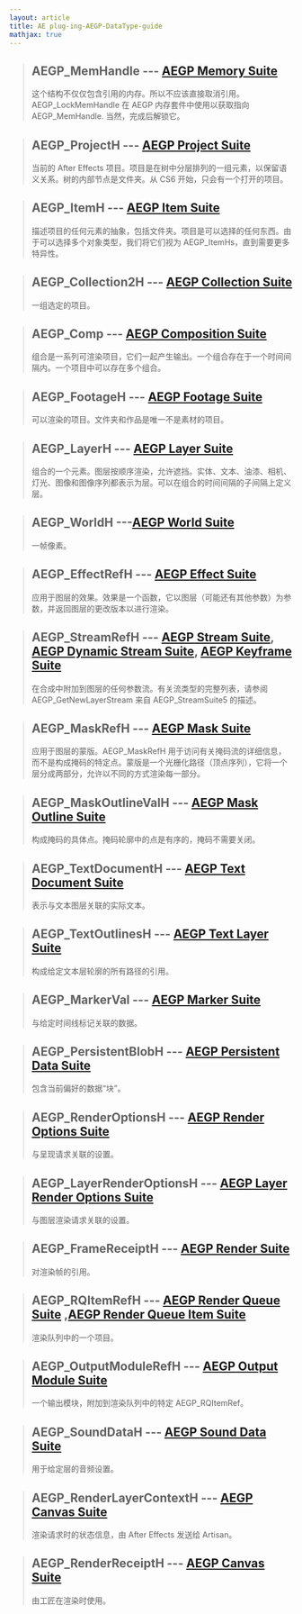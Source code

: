 ```yaml
---
layout: article
title: AE plug-ing-AEGP-DataType-guide
mathjax: true
---
```


> ## AEGP_MemHandle --- [AEGP Memory Suite](https://ae-plugins.docsforadobe.dev/aegps/aegp-suites.html#aegps-aegp-suites-memory-suite)
>
> 这个结构不仅仅包含引用的内存。所以不应该直接取消引用。AEGP_LockMemHandle 在 AEGP 内存套件中使用以获取指向 AEGP_MemHandle. 当然，完成后解锁它。

> ## AEGP_ProjectH --- [AEGP Project Suite](https://ae-plugins.docsforadobe.dev/aegps/aegp-suites.html#aegps-aegp-suites-project-suite)
>
> 当前的 After Effects 项目。项目是在树中分层排列的一组元素，以保留语义关系。树的内部节点是文件夹。从 CS6 开始，只会有一个打开的项目。

> ## AEGP_ItemH --- [AEGP Item Suite](https://ae-plugins.docsforadobe.dev/aegps/aegp-suites.html#aegps-aegp-suites-item-suite)
>
> 描述项目的任何元素的抽象，包括文件夹。项目是可以选择的任何东西。由于可以选择多个对象类型，我们将它们视为 AEGP_ItemHs，直到需要更多特异性。

> ## AEGP_Collection2H --- [AEGP Collection Suite](https://ae-plugins.docsforadobe.dev/aegps/aegp-suites.html#aegps-aegp-suites-item-suite)
>
> 一组选定的项目。

> ## AEGP_Comp --- [AEGP Composition Suite](https://ae-plugins.docsforadobe.dev/aegps/aegp-suites.html#aegps-aegp-suites-composition-suite)
>
> 组合是一系列可渲染项目，它们一起产生输出。一个组合存在于一个时间间隔内。一个项目中可以存在多个组合。

> ## AEGP_FootageH --- [AEGP Footage Suite](https://ae-plugins.docsforadobe.dev/aegps/aegp-suites.html#aegps-aegp-suites-footage-suite)
>
> 可以渲染的项目。文件夹和作品是唯一不是素材的项目。

> ## AEGP_LayerH --- [AEGP Layer Suite](https://ae-plugins.docsforadobe.dev/aegps/aegp-suites.html#aegps-aegp-suites-layer-suite)
>
> 组合的一个元素。图层按顺序渲染，允许遮挡。实体、文本、油漆、相机、灯光、图像和图像序列都表示为层。可以在组合的时间间隔的子间隔上定义层。

> ## AEGP_WorldH ---[AEGP World Suite](https://ae-plugins.docsforadobe.dev/aegps/aegp-suites.html#aegps-aegp-suites-world-suite)
>
> 一帧像素。

> ## AEGP_EffectRefH --- [AEGP Effect Suite](https://ae-plugins.docsforadobe.dev/aegps/aegp-suites.html#aegps-aegp-suites-effect-suite)
>
> 应用于图层的效果。效果是一个函数，它以图层（可能还有其他参数）为参数，并返回图层的更改版本以进行渲染。

> ## AEGP_StreamRefH --- [AEGP Stream Suite](https://ae-plugins.docsforadobe.dev/aegps/aegp-suites.html#aegps-aegp-suites-stream-suite), [AEGP Dynamic Stream Suite](https://ae-plugins.docsforadobe.dev/aegps/aegp-suites.html#aegps-aegp-suites-dynamic-stream-suite), [AEGP Keyframe Suite](https://ae-plugins.docsforadobe.dev/aegps/aegp-suites.html#aegps-aegp-suites-keyframe-suite)
>
> 在合成中附加到图层的任何参数流。有关流类型的完整列表，请参阅 AEGP_GetNewLayerStream 来自 AEGP_StreamSuite5 的描述。

> ## AEGP_MaskRefH --- [AEGP Mask Suite](https://ae-plugins.docsforadobe.dev/aegps/aegp-suites.html#aegps-aegp-suites-mask-suite)
>
> 应用于图层的蒙版。AEGP_MaskRefH 用于访问有关掩码流的详细信息，而不是构成掩码的特定点。蒙版是一个光栅化路径（顶点序列），它将一个层分成两部分，允许以不同的方式渲染每一部分。

> ## AEGP_MaskOutlineValH --- [AEGP Mask Outline Suite](https://ae-plugins.docsforadobe.dev/aegps/aegp-suites.html#aegps-aegp-suites-mask-outline-suite)
>
> 构成掩码的具体点。掩码轮廓中的点是有序的，掩码不需要关闭。

> ## AEGP_TextDocumentH --- [AEGP Text Document Suite](https://ae-plugins.docsforadobe.dev/aegps/aegp-suites.html#aegps-aegp-suites-text-document-suite)
>
> 表示与文本图层关联的实际文本。

> ## AEGP_TextOutlinesH --- [AEGP Text Layer Suite](https://ae-plugins.docsforadobe.dev/aegps/aegp-suites.html#aegps-aegp-suites-text-layer-suite)
>
> 构成给定文本层轮廓的所有路径的引用。

> ## AEGP_MarkerVal --- [AEGP Marker Suite](https://ae-plugins.docsforadobe.dev/aegps/aegp-suites.html#aegps-aegp-suites-marker-suite)
>
> 与给定时间线标记关联的数据。

> ## AEGP_PersistentBlobH --- [AEGP Persistent Data Suite](https://ae-plugins.docsforadobe.dev/aegps/aegp-suites.html#aegps-aegp-suites-persistent-data-suite)
>
> 包含当前偏好的数据“块”。

> ## AEGP_RenderOptionsH --- [AEGP Render Options Suite](https://ae-plugins.docsforadobe.dev/aegps/aegp-suites.html#aegps-aegp-suites-render-options-suite)
>
> 与呈现请求关联的设置。

> ## AEGP_LayerRenderOptionsH --- [AEGP Layer Render Options Suite](https://ae-plugins.docsforadobe.dev/aegps/aegp-suites.html#aegps-aegp-suites-aegp-layerrenderoptionssuite)
>
> 与图层渲染请求关联的设置。

> ## AEGP_FrameReceiptH --- [AEGP Render Suite](https://ae-plugins.docsforadobe.dev/aegps/aegp-suites.html#aegps-aegp-suites-render-suite)
>
> 对渲染帧的引用。

> ## AEGP_RQItemRefH --- [AEGP Render Queue Suite](https://ae-plugins.docsforadobe.dev/aegps/aegp-suites.html#aegps-aegp-suites-render-queue-suite) ,[AEGP Render Queue Item Suite](https://ae-plugins.docsforadobe.dev/aegps/aegp-suites.html#aegps-aegp-suites-render-queue-item-suite)
>
> 渲染队列中的一个项目。

> ## AEGP_OutputModuleRefH --- [AEGP Output Module Suite](https://ae-plugins.docsforadobe.dev/aegps/aegp-suites.html#aegps-aegp-suites-output-module-suite)
>
> 一个输出模块，附加到渲染队列中的特定 AEGP_RQItemRef。

> ## AEGP_SoundDataH --- [AEGP Sound Data Suite](https://ae-plugins.docsforadobe.dev/aegps/aegp-suites.html#aegps-aegp-suites-sound-data-suite)
>
> 用于给定层的音频设置。

> ## AEGP_RenderLayerContextH --- [AEGP Canvas Suite](https://ae-plugins.docsforadobe.dev/artisans/artisan-data-types.html#artisans-artisan-data-types-aegp-canvassuite)
>
> 渲染请求时的状态信息，由 After Effects 发送给 Artisan。

> ## AEGP_RenderReceiptH --- [AEGP Canvas Suite](https://ae-plugins.docsforadobe.dev/artisans/artisan-data-types.html#artisans-artisan-data-types-aegp-canvassuite)
>
> 由工匠在渲染时使用。
